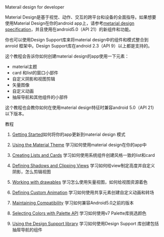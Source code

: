 Materail design for developer

Material Design是基于视觉、动作、交互的跨平台和设备的全面指导。如果想要使用Material Design在你的android app上，请参考[metarial design specification](https://material.io/guidelines/material-design/introduction.html)，并且使用在android5.0（API 21）的新组件和功能。

你也可以使用Design Support库来将material design中的组件和模式整合到anroid 框架中。Design Support库在android 2.3（API 9）以上都是支持的。

这个教程会告诉你如何创建material design的app使用一下元素：

- material主题
- card 和list的窗口小部件
- 自定义阴影和视图剪辑
- 矢量图像
- 自定义动画
- 抽屉导航和其他组件的小部件

这个教程也会教你如何在使用material design特征时兼容android 5.0（API 21）以下版本。



教程

1. [Getting Started](https://developer.android.com/training/material/get-started.html)如何将你的app更新到material design 模式

2. [Using the Material Theme](https://developer.android.com/training/material/theme.html) 学习如何使用material design在你的app中

3. [Creating Lists and Cards](https://developer.android.com/training/material/lists-cards.html) 学习如何使用系统组件创建风格一致的list和card

4. [Defining Shadows and  Clipping Views](https://developer.android.com/training/material/shadows-clipping.html) 学习如何给view制定高度并自定义阴影，怎么剪辑视图

5. [Working with drawables](https://developer.android.com/training/material/drawables.html) 学习怎么使用矢量视图，如何给视图资源着色

6. [Defining Custom Animation](https://developer.android.com/training/material/animations.html) 学习如何使用共享元素创建自定义动画和转场

7. [Maintaining Compatibility](https://developer.android.com/training/material/compatibility.html) 学习如何兼容Android5.0之前的版本

8. [Selecting Colors with Palette API](https://developer.android.com/training/material/palette-colors.html) 学习如何使用v7 Palette库挑选颜色

9. [Using the Design Support library](https://developer.android.com/training/material/design-library.html) 学习如何使用Design Support 库创建包括抽屉导航的组件

   ​